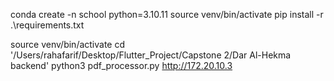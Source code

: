 conda create -n school python=3.10.11
source venv/bin/activate
pip install -r .\requirements.txt



source venv/bin/activate
cd '/Users/rahafarif/Desktop/Flutter_Project/Capstone 2/Dar Al-Hekma backend'
python3  pdf_processor.py
http://172.20.10.3